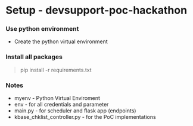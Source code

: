 # Setup - devsupport-poc-hackathon

### Use python environment
* Create the python virtual environment


### Install all packages

> pip install -r requirements.txt




### Notes

* myenv - Python Virtual Enviroment
* env - for all credentials and parameter
* main.py - for scheduler and flask app (endpoints)
* kbase_chklist_controller.py - for the PoC implementations

